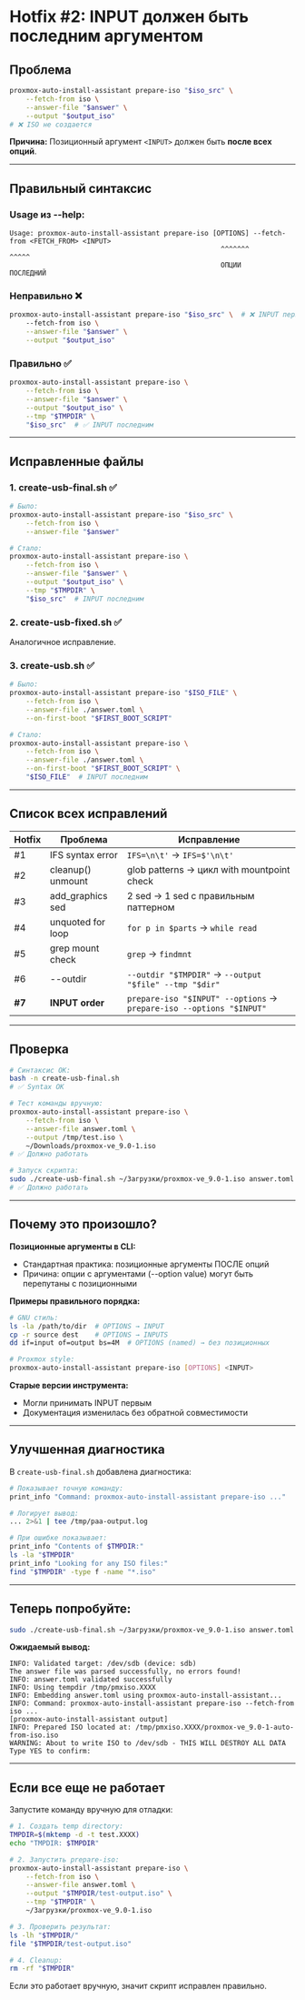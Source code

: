 # Hotfix #2: INPUT должен быть последним аргументом

## Проблема

```bash
proxmox-auto-install-assistant prepare-iso "$iso_src" \
    --fetch-from iso \
    --answer-file "$answer" \
    --output "$output_iso"
# ❌ ISO не создается
```

**Причина:** Позиционный аргумент `<INPUT>` должен быть **после всех опций**.

---

## Правильный синтаксис

### Usage из --help:

```
Usage: proxmox-auto-install-assistant prepare-iso [OPTIONS] --fetch-from <FETCH_FROM> <INPUT>
                                                    ^^^^^^^                            ^^^^^
                                                    ОПЦИИ                              ПОСЛЕДНИЙ
```

### Неправильно ❌

```bash
proxmox-auto-install-assistant prepare-iso "$iso_src" \  # ❌ INPUT первым
    --fetch-from iso \
    --answer-file "$answer" \
    --output "$output_iso"
```

### Правильно ✅

```bash
proxmox-auto-install-assistant prepare-iso \
    --fetch-from iso \
    --answer-file "$answer" \
    --output "$output_iso" \
    --tmp "$TMPDIR" \
    "$iso_src"  # ✅ INPUT последним
```

---

## Исправленные файлы

### 1. create-usb-final.sh ✅

```bash
# Было:
proxmox-auto-install-assistant prepare-iso "$iso_src" \
    --fetch-from iso \
    --answer-file "$answer"

# Стало:
proxmox-auto-install-assistant prepare-iso \
    --fetch-from iso \
    --answer-file "$answer" \
    --output "$output_iso" \
    --tmp "$TMPDIR" \
    "$iso_src"  # INPUT последним
```

### 2. create-usb-fixed.sh ✅

Аналогичное исправление.

### 3. create-usb.sh ✅

```bash
# Было:
proxmox-auto-install-assistant prepare-iso "$ISO_FILE" \
    --fetch-from iso \
    --answer-file ./answer.toml \
    --on-first-boot "$FIRST_BOOT_SCRIPT"

# Стало:
proxmox-auto-install-assistant prepare-iso \
    --fetch-from iso \
    --answer-file ./answer.toml \
    --on-first-boot "$FIRST_BOOT_SCRIPT" \
    "$ISO_FILE"  # INPUT последним
```

---

## Список всех исправлений

| Hotfix | Проблема | Исправление |
|--------|----------|-------------|
| #1 | IFS syntax error | `IFS=\n\t'` → `IFS=$'\n\t'` |
| #2 | cleanup() unmount | glob patterns → цикл with mountpoint check |
| #3 | add_graphics sed | 2 sed → 1 sed с правильным паттерном |
| #4 | unquoted for loop | `for p in $parts` → `while read` |
| #5 | grep mount check | `grep` → `findmnt` |
| #6 | --outdir | `--outdir "$TMPDIR"` → `--output "$file" --tmp "$dir"` |
| **#7** | **INPUT order** | `prepare-iso "$INPUT" --options` → `prepare-iso --options "$INPUT"` |

---

## Проверка

```bash
# Синтаксис OK:
bash -n create-usb-final.sh
# ✅ Syntax OK

# Тест команды вручную:
proxmox-auto-install-assistant prepare-iso \
    --fetch-from iso \
    --answer-file answer.toml \
    --output /tmp/test.iso \
    ~/Downloads/proxmox-ve_9.0-1.iso
# ✅ Должно работать

# Запуск скрипта:
sudo ./create-usb-final.sh ~/Загрузки/proxmox-ve_9.0-1.iso answer.toml /dev/sdb
# ✅ Должно работать
```

---

## Почему это произошло?

**Позиционные аргументы в CLI:**
- Стандартная практика: позиционные аргументы ПОСЛЕ опций
- Причина: опции с аргументами (--option value) могут быть перепутаны с позиционными

**Примеры правильного порядка:**
```bash
# GNU стиль:
ls -la /path/to/dir  # OPTIONS → INPUT
cp -r source dest    # OPTIONS → INPUTS
dd if=input of=output bs=4M  # OPTIONS (named) → без позиционных

# Proxmox style:
proxmox-auto-install-assistant prepare-iso [OPTIONS] <INPUT>
```

**Старые версии инструмента:**
- Могли принимать INPUT первым
- Документация изменилась без обратной совместимости

---

## Улучшенная диагностика

В `create-usb-final.sh` добавлена диагностика:

```bash
# Показывает точную команду:
print_info "Command: proxmox-auto-install-assistant prepare-iso ..."

# Логирует вывод:
... 2>&1 | tee /tmp/paa-output.log

# При ошибке показывает:
print_info "Contents of $TMPDIR:"
ls -la "$TMPDIR"
print_info "Looking for any ISO files:"
find "$TMPDIR" -type f -name "*.iso"
```

---

## Теперь попробуйте:

```bash
sudo ./create-usb-final.sh ~/Загрузки/proxmox-ve_9.0-1.iso answer.toml /dev/sdb
```

**Ожидаемый вывод:**
```
INFO: Validated target: /dev/sdb (device: sdb)
The answer file was parsed successfully, no errors found!
INFO: answer.toml validated successfully
INFO: Using tempdir /tmp/pmxiso.XXXX
INFO: Embedding answer.toml using proxmox-auto-install-assistant...
INFO: Command: proxmox-auto-install-assistant prepare-iso --fetch-from iso ...
[proxmox-auto-install-assistant output]
INFO: Prepared ISO located at: /tmp/pmxiso.XXXX/proxmox-ve_9.0-1-auto-from-iso.iso
WARNING: About to write ISO to /dev/sdb - THIS WILL DESTROY ALL DATA
Type YES to confirm:
```

---

## Если все еще не работает

Запустите команду вручную для отладки:

```bash
# 1. Создать temp directory:
TMPDIR=$(mktemp -d -t test.XXXX)
echo "TMPDIR: $TMPDIR"

# 2. Запустить prepare-iso:
proxmox-auto-install-assistant prepare-iso \
    --fetch-from iso \
    --answer-file answer.toml \
    --output "$TMPDIR/test-output.iso" \
    --tmp "$TMPDIR" \
    ~/Загрузки/proxmox-ve_9.0-1.iso

# 3. Проверить результат:
ls -lh "$TMPDIR/"
file "$TMPDIR/test-output.iso"

# 4. Cleanup:
rm -rf "$TMPDIR"
```

Если это работает вручную, значит скрипт исправлен правильно.
